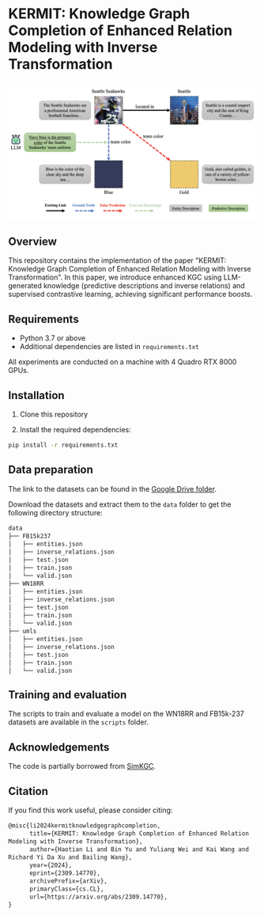# KERMIT: Knowledge Graph Completion of Enhanced Relation Modeling with Inverse Transformation

![KERMIT](./assets/kermit.png)

## Overview

This repository contains the implementation of the paper "KERMIT: Knowledge Graph Completion of Enhanced Relation Modeling with Inverse Transformation". In this paper, we introduce enhanced KGC using LLM-generated knowledge (predictive descriptions and inverse relations) and supervised contrastive learning, achieving significant performance boosts.

## Requirements

- Python 3.7 or above
- Additional dependencies are listed in `requirements.txt`

All experiments are conducted on a machine with 4 Quadro RTX 8000 GPUs.

## Installation

1. Clone this repository

2. Install the required dependencies:

```sh
pip install -r requirements.txt
```

## Data preparation
The link to the datasets can be found in the [Google Drive folder](https://drive.google.com/drive/folders/1mFER0J8TmrtR18VBaKOc6_VYYnjb88uu?usp=sharing).

Download the datasets and extract them to the `data` folder to get the following directory structure:

```
data
├── FB15k237
│   ├── entities.json
│   ├── inverse_relations.json
│   ├── test.json
│   ├── train.json
│   └── valid.json
├── WN18RR
│   ├── entities.json
│   ├── inverse_relations.json
│   ├── test.json
│   ├── train.json
│   └── valid.json
├── umls
│   ├── entities.json
│   ├── inverse_relations.json
│   ├── test.json
│   ├── train.json
│   └── valid.json
```

## Training and evaluation

The scripts to train and evaluate a model on the WN18RR and FB15k-237 datasets are available in the `scripts` folder.

## Acknowledgements
The code is partially borrowed from [SimKGC](https://github.com/intfloat/SimKGC).

## Citation
If you find this work useful, please consider citing:

```
@misc{li2024kermitknowledgegraphcompletion,
      title={KERMIT: Knowledge Graph Completion of Enhanced Relation Modeling with Inverse Transformation}, 
      author={Haotian Li and Bin Yu and Yuliang Wei and Kai Wang and Richard Yi Da Xu and Bailing Wang},
      year={2024},
      eprint={2309.14770},
      archivePrefix={arXiv},
      primaryClass={cs.CL},
      url={https://arxiv.org/abs/2309.14770}, 
}
```